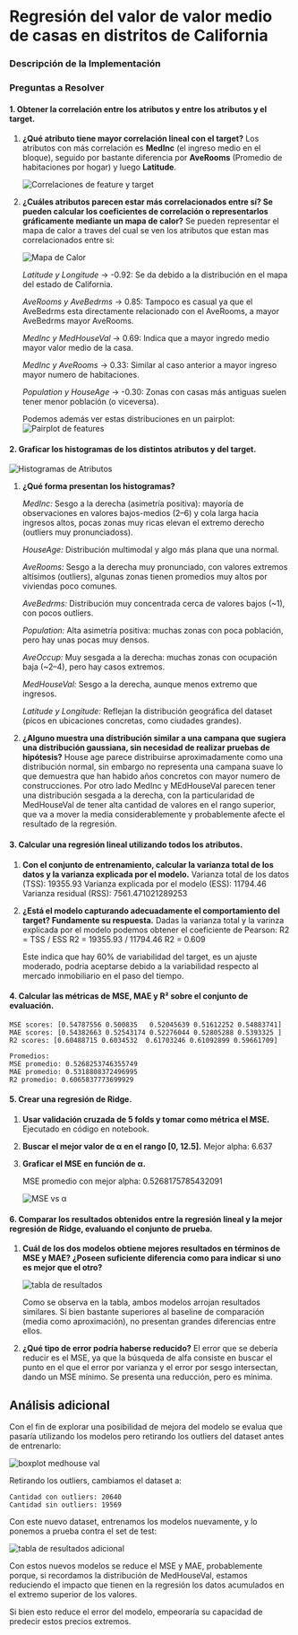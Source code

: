 # Regresión del valor de valor medio de casas en distritos de California

### Descripción de la Implementación



### Preguntas a Resolver

#### 1. Obtener la correlación entre los atributos y entre los atributos y el target.

1. **¿Qué atributo tiene mayor correlación lineal con el target?** 
    Los atributos con más correlación es **MedInc** (el ingreso medio en el bloque), seguido por bastante diferencia por **AveRooms** (Promedio de habitaciones por hogar) y luego **Latitude**. 

    ![Correlaciones de feature y target](../img/tp2_correlacion_target_features.png)
     
2. **¿Cuáles atributos parecen estar más correlacionados entre sí? Se pueden calcular los coeficientes de correlación o representarlos gráficamente mediante un mapa de calor?** 
    Se pueden representar el mapa de calor a traves del cual se ven los atributos que estan mas correlacionados entre si:
    
    ![Mapa de Calor](../img/tp2_heat_map.png)


    *Latitude y Longitude* -> -0.92: Se da debido a la distribución en el mapa del estado de California. 

    *AveRooms y AveBedrms* -> 0.85: Tampoco es casual ya que el AveBedrms esta directamente relacionado con el AveRooms, a mayor AveBedrms mayor AveRooms.

    *MedInc y MedHouseVal* -> 0.69: Indica que a mayor ingredo medio mayor valor medio de la casa.

    *MedInc y AveRooms* -> 0.33: Similar al caso anterior a mayor ingreso mayor numero de habitaciones.

    *Population y HouseAge* -> -0.30: Zonas con casas más antiguas suelen tener menor población (o viceversa).

    Podemos además ver estas distribuciones en un pairplot: 
    ![Pairplot de features](../img/tp2_pairplot_kde.png)

#### 2. Graficar los histogramas de los distintos atributos y del target. 

![Histogramas de Atributos](../img/tp2_histogramas.png)

1. **¿Qué forma presentan los histogramas?** 
    
    *MedInc:* Sesgo a la derecha (asimetría positiva): mayoría de observaciones en valores bajos-medios (2–6) y cola larga hacia ingresos altos, pocas zonas muy ricas elevan el extremo derecho (outliers muy pronunciadoss).

    *HouseAge:* Distribución multimodal y algo más plana que una normal.

    *AveRooms:* Sesgo a la derecha muy pronunciado, con valores extremos altísimos (outliers), algunas zonas tienen promedios muy altos por viviendas poco comunes.

    *AveBedrms:* Distribución muy concentrada cerca de valores bajos (~1), con pocos outliers.

    *Population:* Alta asimetría positiva: muchas zonas con poca población, pero hay unas pocas muy densos.

    *AveOccup:* Muy sesgada a la derecha: muchas zonas con ocupación baja (~2–4), pero hay casos extremos.

    *MedHouseVal:* Sesgo a la derecha, aunque menos extremo que ingresos.

    *Latitude y Longitude:* Reflejan la distribución geográfica del dataset (picos en ubicaciones concretas, como ciudades grandes).


2. **¿Alguno muestra una distribución similar a una campana que sugiera una distribución gaussiana, sin necesidad de realizar pruebas de hipótesis?**
    House age parece distribuirse aproximadamente como una distribución normal, sin embargo no representa una campana suave lo que demuestra que han habido años concretos con mayor numero de construcciones.
    Por otro lado MedInc y MEdHouseVal parecen tener una distribución sesgada a la derecha, con la particularidad de MedHouseVal de tener alta cantidad de valores en el rango superior, que va a mover la media considerablemente y probablemente afecte el resultado de la regresión.

#### 3. Calcular una regresión lineal utilizando todos los atributos.

1. **Con el conjunto de entrenamiento, calcular la varianza total de los datos y la varianza explicada por el modelo.** 
    Varianza total de los datos (TSS): 19355.93
    Varianza explicada por el modelo (ESS): 11794.46
    Varianza residual (RSS): 7561.471021289253

2. **¿Está el modelo capturando adecuadamente el comportamiento del target? Fundamente su respuesta.**
    Dadas la varianza total y la varinza explicada por el modelo podemos obtener el coeficiente de Pearson:
    R2 = TSS / ESS
    R2 = 19355.93 / 11794.46
    R2 = 0.609

    Este indica que hay 60% de variabilidad del target, es un ajuste moderado, podria aceptarse debido a la variabilidad respecto al mercado inmobiliario en el paso del tiempo.

#### 4. Calcular las métricas de MSE, MAE y R² sobre el conjunto de evaluación.

    MSE scores: [0.54787556 0.500835   0.52045639 0.51612252 0.54883741]
    MAE scores: [0.54382663 0.52543174 0.52276044 0.52805288 0.5393325 ]
    R2 scores: [0.60488715 0.6034532  0.61703246 0.61092899 0.59661709]

    Promedios:
    MSE promedio: 0.5268253746355749
    MAE promedio: 0.5318808372496995
    R2 promedio: 0.6065837773699929

#### 5. Crear una regresión de Ridge. 

1. **Usar validación cruzada de 5 folds y tomar como métrica el MSE.**
    Ejecutado en código en notebook.

2. **Buscar el mejor valor de α en el rango [0, 12.5].**
    Mejor alpha: 6.637

3. **Graficar el MSE en función de α.**

    MSE promedio con mejor alpha: 0.5268175785432091
    
    ![MSE vs α](../img/tp2_alpha_search.png)


#### 6. Comparar los resultados obtenidos entre la regresión lineal y la mejor regresión de Ridge, evaluando el conjunto de prueba.

1. **Cuál de los dos modelos obtiene mejores resultados en términos de MSE y MAE? ¿Poseen suficiente diferencia como para indicar si uno es mejor que el otro?**
    
    ![tabla de resultados](../img/tp2_result_comparison.png)
        
    Como se observa en la tabla, ambos modelos arrojan resultados similares. Si bien bastante superiores al baseline de comparación (media como aproximación), no presentan grandes diferencias entre ellos. 

2. **¿Qué tipo de error podría haberse reducido?**
    El error que se debería reducir es el MSE, ya que la búsqueda de alfa consiste en buscar el punto en el que el error por varianza y el error por sesgo intersectan, dando un MSE mínimo. Se presenta una reducción, pero es mínima. 



## Análisis adicional

Con el fin de explorar una posibilidad de mejora del modelo se evalua que pasaría utilizando los modelos pero retirando los outliers del dataset antes de entrenarlo:

![boxplot medhouse val](../img/tp2_boxplot_houseval.png)

Retirando los outliers, cambiamos el dataset a: 

    Cantidad con outliers: 20640
    Cantidad sin outliers: 19569

Con este nuevo dataset, entrenamos los modelos nuevamente, y lo ponemos a prueba contra el set de test: 

![tabla de resultados adicional](../img/tp2_result_comparison_adicional.png)

Con estos nuevos  modelos se reduce el MSE y MAE, probablemente porque, si recordamos la distribución de MedHouseVal, estamos reduciendo el impacto que tienen en la regresión los datos acumulados en el extremo superior de los valores. 

Si bien esto reduce el error del modelo, empeoraría su capacidad de predecir estos precios extremos. 
